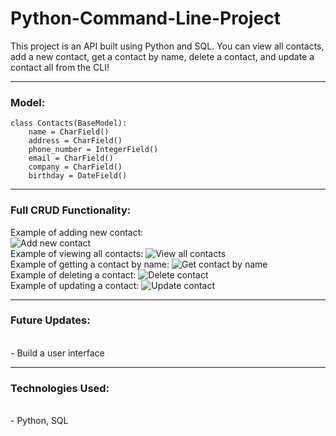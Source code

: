 # Python-Command-Line-Project

This project is an API built using Python and SQL. You can view all contacts, add a new contact, get a contact by name, delete a contact, and update a contact all from the CLI!

---

### Model:
```
class Contacts(BaseModel):
    name = CharField()
    address = CharField()
    phone_number = IntegerField()
    email = CharField()
    company = CharField()
    birthday = DateField()
```

---

### Full CRUD Functionality:
Example of adding new contact:
<br />
![Add new contact](https://imgur.com/FPNsRU1.png)
<br />
Example of viewing all contacts:
![View all contacts](https://imgur.com/t33TkcI.png)
<br />
Example of getting a contact by name:
![Get contact by name](https://imgur.com/gEFcTz7.png)
<br />
Example of deleting a contact:
![Delete contact](https://imgur.com/ZWvTxAs.png)
<br />
Example of updating a contact:
![Update contact](https://imgur.com/ZWvTxAs.png)


---

### Future Updates:
<br />
- Build a user interface

---

### Technologies Used:
<br />
- Python, SQL
